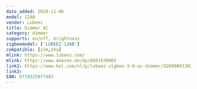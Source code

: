 ```yaml
---
date_added: 2020-11-06
model: 12AB
vendor: Lubeez
title: Dimmer AC
category: dimmer
supports: on/off, brightness
zigbeemodel: ['LUBEEZ-12AB']
compatible: [z2m,zha]
mlink: https://www.lubeez.com/
mlink: https://www.amazon.de/dp/B0816YDH6V
link2: https://www.bol.com/nl/p/lubeez-zigbee-3-0-ac-dimmer/9200000130356125
link3: 
EAN: 8719325077483
---
```

